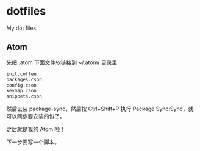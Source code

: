 # dotfiles

My dot files.

## Atom
先把 .atom 下面文件软链接到 ~/.atom/ 目录里：

```bash
init.coffee
packages.cson
config.cson
keymap.cson
snippets.cson
```

然后去装 package-sync，然后按 Ctrl+Shift+P 执行 Package Sync:Sync，就可以同步要安装的包了。

之后就是我的 Atom 啦！

下一步要写一个脚本。
